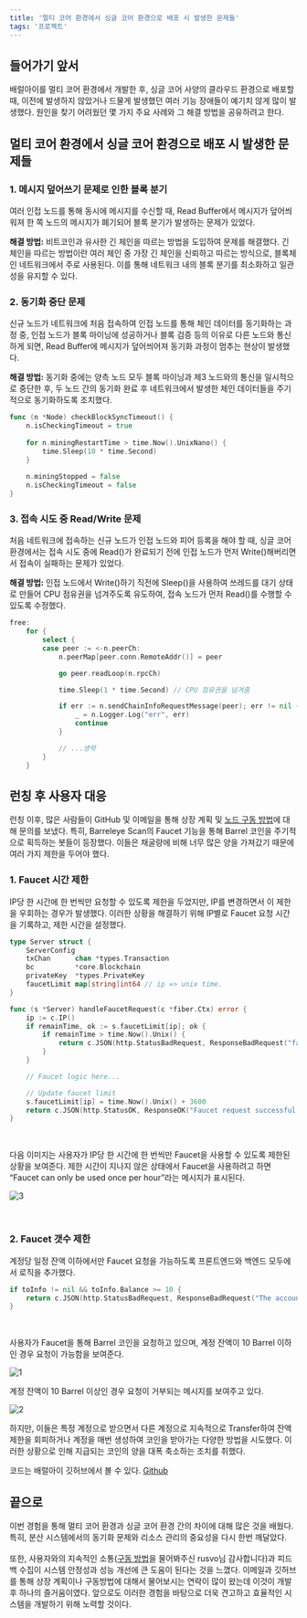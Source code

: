 ```yaml
---
title: '멀티 코어 환경에서 싱글 코어 환경으로 배포 시 발생한 문제들'
tags: '프로젝트'
---
```


## 들어가기 앞서

배럴아이를 멀티 코어 환경에서 개발한 후, 싱글 코어 사양의 클라우드 환경으로 배포할 때, 이전에 발생하지 않았거나 드물게 발생했던 여러 기능 장애들이 예기치 않게 많이 발생했다. 원인을 찾기 어려웠던 몇 가지 주요 사례와 그 해결 방법을 공유하려고 한다.

## 멀티 코어 환경에서 싱글 코어 환경으로 배포 시 발생한 문제들

### 1. 메시지 덮어쓰기 문제로 인한 블록 분기

여러 인접 노드를 통해 동시에 메시지를 수신할 때, Read Buffer에서 메시지가 덮어씌워져 한 쪽 노드의 메시지가 폐기되어 블록 분기가 발생하는 문제가 있었다.

**해결 방법:** 비트코인과 유사한 긴 체인을 따르는 방법을 도입하여 문제를 해결했다. 긴 체인을 따르는 방법이란 여러 체인 중 가장 긴 체인을 신뢰하고 따르는 방식으로, 블록체인 네트워크에서 주로 사용된다. 이를 통해 네트워크 내의 블록 분기를 최소화하고 일관성을 유지할 수 있다.

### 2. 동기화 중단 문제

신규 노드가 네트워크에 처음 접속하여 인접 노드를 통해 체인 데이터를 동기화하는 과정 중, 인접 노드가 블록 마이닝에 성공하거나 블록 검증 등의 이유로 다른 노드와 통신하게 되면, Read Buffer에 메시지가 덮어씌어져 동기화 과정이 멈추는 현상이 발생했다.

**해결 방법:** 동기화 중에는 양측 노드 모두 블록 마이닝과 제3 노드와의 통신을 일시적으로 중단한 후, 두 노드 간의 동기화 완료 후 네트워크에서 발생한 체인 데이터들을 주기적으로 동기화하도록 조치했다.

```go
func (n *Node) checkBlockSyncTimeout() {
    n.isCheckingTimeout = true
    
    for n.miningRestartTime > time.Now().UnixNano() {
        time.Sleep(10 * time.Second) 
    }
    
    n.miningStopped = false
    n.isCheckingTimeout = false
}

```

### 3. 접속 시도 중 Read/Write 문제

처음 네트워크에 접속하는 신규 노드가 인접 노드와 피어 등록을 해야 할 때, 싱글 코어 환경에서는 접속 시도 중에 Read()가 완료되기 전에 인접 노드가 먼저 Write()해버리면서 접속이 실패하는 문제가 있었다.

**해결 방법:** 인접 노드에서 Write()하기 직전에 Sleep()을 사용하여 쓰레드를 대기 상태로 만들어 CPU 점유권을 넘겨주도록 유도하여, 접속 노드가 먼저 Read()를 수행할 수 있도록 수정했다.

```go
free:
    for {
        select {
        case peer := <-n.peerCh:
            n.peerMap[peer.conn.RemoteAddr()] = peer

            go peer.readLoop(n.rpcCh)

            time.Sleep(1 * time.Second) // CPU 점유권을 넘겨줌

            if err := n.sendChainInfoRequestMessage(peer); err != nil {
                _ = n.Logger.Log("err", err)
                continue
            }

            // ...생략
        }
    }

```

## 런칭 후 사용자 대응

런칭 이후, 많은 사람들이 GitHub 및 이메일을 통해 상장 계획 및 [노드 구동 방법](https://github.com/barreleye-labs/barreleye/issues/94)에 대해 문의를 보냈다. 특히, Barreleye Scan의 Faucet 기능을 통해 Barrel 코인을 주기적으로 획득하는 봇들이 등장했다. 이들은 채굴량에 비해 너무 많은 양을 가져갔기 때문에 여러 가지 제한을 두어야 했다.

### 1. Faucet 시간 제한

IP당 한 시간에 한 번씩만 요청할 수 있도록 제한을 두었지만, IP를 변경하면서 이 제한을 우회하는 경우가 발생했다. 이러한 상황을 해결하기 위해 IP별로 Faucet 요청 시간을 기록하고, 제한 시간을 설정했다.

```go
type Server struct {
    ServerConfig
    txChan      chan *types.Transaction
    bc          *core.Blockchain
    privateKey  *types.PrivateKey
    faucetLimit map[string]int64 // ip => unix time.
}

func (s *Server) handleFaucetRequest(c *fiber.Ctx) error {
    ip := c.IP()
    if remainTime, ok := s.faucetLimit[ip]; ok {
        if remainTime > time.Now().Unix() {
            return c.JSON(http.StatusBadRequest, ResponseBadRequest("faucet time limit"))
        }
    }

    // Faucet logic here...

    // Update faucet limit
    s.faucetLimit[ip] = time.Now().Unix() + 3600
    return c.JSON(http.StatusOK, ResponseOK("Faucet request successful."))
}


```

<br/>
 
다음 이미지는 사용자가 IP당 한 시간에 한 번씩만 Faucet을 사용할 수 있도록 제한된 상황을 보여준다. 제한 시간이 지나지 않은 상태에서 Faucet을 사용하려고 하면 “Faucet can only be used once per hour”라는 메시지가 표시된다.
 
![3](https://github.com/user-attachments/assets/eaede910-d000-44a4-8d9f-b8bd3259e919)

 <br/>
 
### 2. Faucet 갯수 제한

계정당 일정 잔액 이하에서만 Faucet 요청을 가능하도록 프론트엔드와 백엔드 모두에서 로직을 추가했다. 



```go
if toInfo != nil && toInfo.Balance >= 10 {
    return c.JSON(http.StatusBadRequest, ResponseBadRequest("The account already has sufficient balance of 10 Barrel or more."))
}
```

 <br/>
 
사용자가 Faucet을 통해 Barrel 코인을 요청하고 있으며, 계정 잔액이 10 Barrel 이하인 경우 요청이 가능함을 보여준다.
 
<img alt="1" src="https://github.com/user-attachments/assets/f8793e2f-5ecf-41b7-8f0c-2f5b567300c3">

<br/>
 
계정 잔액이 10 Barrel 이상인 경우 요청이 거부되는 메시지를 보여주고 있다.

<img alt="2" src="https://github.com/user-attachments/assets/9e7a7329-f3d5-472c-bdac-a3554ef685f3">

 <br/>
 
하지만, 이들은 특정 계정으로 받으면서 다른 계정으로 지속적으로 Transfer하여 잔액 제한을 회피하거나 계정을 매번 생성하여 코인을 받아가는 다양한 방법을 시도했다. 
이러한 상황으로 인해 지급되는 코인의 양을 대폭 축소하는 조치를 취했다.

코드는 배럴아이 깃허브에서 볼 수 있다. [Github](https://github.com/barreleye-labs/barreleye)

## 끝으로

이번 경험을 통해 멀티 코어 환경과 싱글 코어 환경 간의 차이에 대해 많은 것을 배웠다. 특히, 분산 시스템에서의 동기화 문제와 리소스 관리의 중요성을 다시 한번 깨달았다.
 <br/> <br/>
또한, 사용자와의 지속적인 소통([구동 방법](https://github.com/barreleye-labs/barreleye/issues/94)을 물어봐주신 rusvo님 감사합니다)과 피드백 수집이 시스템 안정성과 성능 개선에 큰 도움이 된다는 것을 느꼈다. 이메일과 깃허브를 통해 상장 계획이나 구동방법에 대해서 물어보시는 연락이 많이 왔는데 이것이 개발 후 하나의 즐거움이였다. 앞으로도 이러한 경험을 바탕으로 더욱 견고하고 효율적인 시스템을 개발하기 위해 노력할 것이다.
